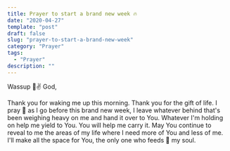 ```yaml
---
title: Prayer to start a brand new week 🔥
date: "2020-04-27"
template: "post"
draft: false
slug: "prayer-to-start-a-brand-new-week"
category: "Prayer"
tags:
  - "Prayer"
description: ""
---
```


Wassup 👋✌️ God,

Thank you for waking me up this morning. Thank you for the gift of life. I pray 🙏 as I go before this brand new week, I leave whatever behind that's been weighing heavy on me and hand it over to You. Whatever I'm holding on help me yield to You. You will help me carry it. May You continue to reveal to me the areas of my life where I need more of You and less of me. I'll make all the space for You, the only one who feeds 🍞 my soul.